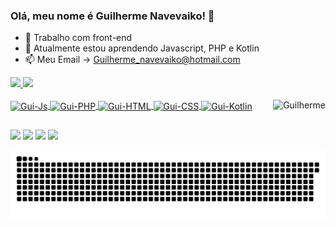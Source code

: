 ### Olá, meu nome é Guilherme Navevaiko! 👋

- 🔭 Trabalho com front-end
- 🌱 Atualmente estou aprendendo Javascript, PHP e Kotlin
- 📫 Meu Email -> Guilherme_navevaiko@hotmail.com

 <div>
  <a href="https://github.com/Navevasko">
  <img height="180em" src="https://github-readme-stats.vercel.app/api?username=Navevasko&show_icons=true&theme=dark&include_all_commits=true&count_private=true"/>
  <img height="180em" src="https://github-readme-stats.vercel.app/api/top-langs/?username=Navevasko&layout=compact&langs_count=7&theme=dark"/>
</div>
<div style="display: inline_block"><br>
  <img align="center" alt="Gui-Js" src="https://img.shields.io/badge/JavaScript-F7DF1E?style=for-the-badge&logo=javascript&logoColor=black">
  <img align="center" alt="Gui-PHP" src="https://img.shields.io/badge/PHP-777BB4?style=for-the-badge&logo=php&logoColor=white">
  <img align="center" alt="Gui-HTML" src="https://img.shields.io/badge/HTML-239120?style=for-the-badge&logo=html5&logoColor=white">
  <img align="center" alt="Gui-CSS" src="https://img.shields.io/badge/CSS-239120?&style=for-the-badge&logo=css3&logoColor=white">
  <img align="center" alt="Gui-Kotlin" src="https://img.shields.io/badge/Kotlin-0095D5?&style=for-the-badge&logo=kotlin&logoColor=white">
  <img align="right" alt="Guilherme" src="https://media.discordapp.net/attachments/887924683616440393/887924729523081236/ezgif.com-gif-maker.gif?width=150&height=150">
</div>
  
  ##
 
<div> 
  <a href="https://www.instagram.com/naveveko/" target="_blank"><img src="https://img.shields.io/badge/-Instagram-%23E4405F?style=for-the-badge&logo=instagram&logoColor=white" target="_blank"></a>
 <a href="https://t.me/Naveveko" target="_blank"><img src="https://img.shields.io/badge/Telegram-2CA5E0?style=for-the-badge&logo=telegram&logoColor=white" target="_blank"></a> 
  <a href = "mailto:guilherme_navevaiko@hotmail.com"><img src="https://img.shields.io/badge/Microsoft_Outlook-0078D4?style=for-the-badge&logo=microsoft-outlook&logoColor=white" target="_blank"></a>
  <a href="https://www.linkedin.com/in/guilherme-navevaiko-moreira-b17ba2211/" target="_blank"><img src="https://img.shields.io/badge/-LinkedIn-%230077B5?style=for-the-badge&logo=linkedin&logoColor=white" target="_blank"></a> 
 
  ![Snake animation](https://github.com/Navevasko/Navevasko/blob/output/github-contribution-grid-snake.svg)
 
</div>

